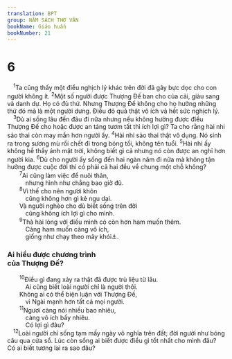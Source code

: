 ```yaml
---
translation: BPT
group: NĂM SÁCH THƠ VĂN
bookName: Giáo huấn 
bookNumber: 21
---
```


<div class="title"><h1>6</h1></div>
<span class="verse tr_6_1"> <sup>1</sup>Ta cũng thấy một điều nghịch lý khác trên đời đã gây bực dọc cho con người không ít.</span>
<span class="verse tr_6_2"><sup>2</sup>Một số người được Thượng Đế ban cho của cải, giàu sang và danh dự. Họ có đủ thứ. Nhưng Thượng Đế không cho họ hưởng những thứ đó mà là một người dưng. Điều đó quả thật vô ích và hết sức nghịch lý.<br/></span>
<span class="verse tr_6_3"> <sup>3</sup>Dù ai sống lâu đến đâu đi nữa nhưng nếu không hưởng được điều Thượng Đế cho hoặc được an táng tươm tất thì ích lợi gì? Ta cho rằng hài nhi sảo thai còn may mắn hơn người ấy.</span>
<span class="verse tr_6_4"><sup>4</sup>Hài nhi sảo thai thật vô dụng. Nó sinh ra trong sương mù rồi chết đi trong bóng tối, không tên tuổi.</span>
<span class="verse tr_6_5"><sup>5</sup>Hài nhi ấy không hề thấy ánh mặt trời, không biết gì cả nhưng nó còn được an nghỉ hơn người kia.</span>
<span class="verse tr_6_6"><sup>6</sup>Dù cho người ấy sống đến hai ngàn năm đi nữa mà không tận hưởng được cuộc đời thì có phải cả hai đều về chung một chỗ không?<br/></span>
<span class="verse tr_6_7">  <sup>7</sup>Ai cũng làm việc để nuôi thân,<br/>   nhưng hình như chẳng bao giờ đủ.<br/></span>
<span class="verse tr_6_8">  <sup>8</sup>Vì thế cho nên người khôn<br/>   cũng không hơn gì kẻ ngu dại.<br/>  Và người nghèo cho dù biết sống trên đời<br/>   cũng không ích lợi gì cho mình.<br/></span>
<span class="verse tr_6_9">  <sup>9</sup>Thà hài lòng với điều mình có còn hơn ham muốn thêm.<br/>   Càng ham muốn càng vô ích,<br/>   giống như chạy theo mây khói<a data-toggle="tooltip" data-placement="bottom" title="Hay “Nhìn điều mình có thể thấy được còn tốt hơn chạy theo điều mình ao ước. Như thế chẳng khác nào đuổi theo mây gió.”">⚓</a>.<br/></span>
<div class="title"><h3>Ai hiểu được chương trình<br/>của Thượng Đế?</h3></div>
<span class="verse tr_6_10">  <sup>10</sup>Điều gì đang xảy ra thật đã được trù liệu từ lâu.<br/>   Ai cũng biết loài người chỉ là người thôi.<br/>  Không ai có thể biện luận với Thượng Đế,<br/>   vì Ngài mạnh hơn tất cả mọi người.<br/></span>
<span class="verse tr_6_11">  <sup>11</sup>Ngươi càng nói nhiều bao nhiêu,<br/>   càng vô ích bấy nhiêu.<br/>   Có lợi gì đâu?<br/></span>
<span class="verse tr_6_12"> <sup>12</sup>Loài người chỉ sống tạm mấy ngày vô nghĩa trên đất; đời người như bóng câu qua cửa sổ. Lúc còn sống ai biết được điều gì tốt nhất cho mình đâu? Có ai biết tương lai ra sao đâu?<br/></span>
